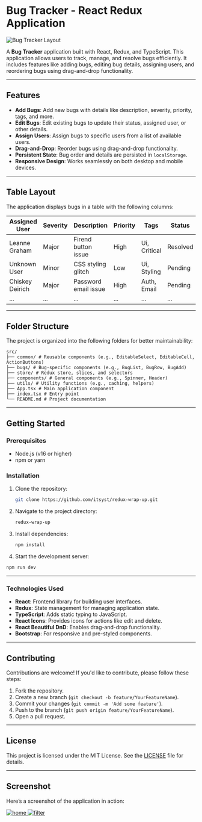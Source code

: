# Bug Tracker - React Redux Application

![Bug Tracker Layout](https://example.com/path-to-your-screenshot.png)

A **Bug Tracker** application built with React, Redux, and TypeScript. This application allows users to track, manage, and resolve bugs efficiently. It includes features like adding bugs, editing bug details, assigning users, and reordering bugs using drag-and-drop functionality.

---

## Features

- **Add Bugs**: Add new bugs with details like description, severity, priority, tags, and more.
- **Edit Bugs**: Edit existing bugs to update their status, assigned user, or other details.
- **Assign Users**: Assign bugs to specific users from a list of available users.
- **Drag-and-Drop**: Reorder bugs using drag-and-drop functionality.
- **Persistent State**: Bug order and details are persisted in `localStorage`.
- **Responsive Design**: Works seamlessly on both desktop and mobile devices.

---

## Table Layout

The application displays bugs in a table with the following columns:

| **Assigned User** | **Severity** | **Description**       | **Priority** | **Tags**          | **Status** | **Reported At** | **Actions** |
|-------------------|--------------|-----------------------|--------------|-------------------|------------|-----------------|-------------|
| Leanne Graham     | Major        | Firend button issue   | High         | Ui, Critical      | Resolved   | 2025-01-01      | Edit, Delete|
| Unknown User      | Minor        | CSS styling glitch    | Low          | Ui, Styling       | Pending    | 2025-01-15      | Edit, Delete|
| Chiskey Deirich   | Major        | Password email issue  | High         | Auth, Email       | Pending    | 2025-01-07      | Edit, Delete|
| ...               | ...          | ...                   | ...          | ...               | ...        | ...             | ...         |

---

## Folder Structure

The project is organized into the following folders for better maintainability:
```
src/
├── common/ # Reusable components (e.g., EditableSelect, EditableCell, ActionButtons)
├── bugs/ # Bug-specific components (e.g., BugList, BugRow, BugAdd)
├── store/ # Redux store, slices, and selectors
├── components/ # General components (e.g., Spinner, Header)
├── utils/ # Utility functions (e.g., caching, helpers)
├── App.tsx # Main application component
├── index.tsx # Entry point
└── README.md # Project documentation
```

---

## Getting Started

### Prerequisites

- Node.js (v16 or higher)
- npm or yarn

### Installation

1. Clone the repository:
   ```bash
   git clone https://github.com/itsyst/redux-wrap-up.git

2. Navigate to the project directory:
   ```bash
   redux-wrap-up

3. Install dependencies:
   ```bash
   npm install

4. Start the development server:
  ```bash
  npm run dev
````

---

### Technologies Used

- **React**: Frontend library for building user interfaces.
- **Redux**: State management for managing application state.
- **TypeScript**: Adds static typing to JavaScript.
- **React Icons**: Provides icons for actions like edit and delete.
- **React Beautiful DnD**: Enables drag-and-drop functionality.
- **Bootstrap**: For responsive and pre-styled components.

---

## Contributing

Contributions are welcome! If you'd like to contribute, please follow these steps:

1. Fork the repository.
2. Create a new branch (`git checkout -b feature/YourFeatureName`).
3. Commit your changes (`git commit -m 'Add some feature'`).
4. Push to the branch (`git push origin feature/YourFeatureName`).
5. Open a pull request.

---

## License

This project is licensed under the MIT License. See the [LICENSE](LICENSE) file for details.

---

## Screenshot

Here’s a screenshot of the application in action:

<a href="https://github.com/itsyst/redux-wrap-up">
 <img src="https://github.com/itsyst/redux-wrap-up/blob/master/src/assets/light-mode.png" alt="home" border="0"> 
 <img src="https://github.com/itsyst/redux-wrap-up/blob/master/src/assets/dark-mode.png" alt="filter" border="0"> 
</a>
